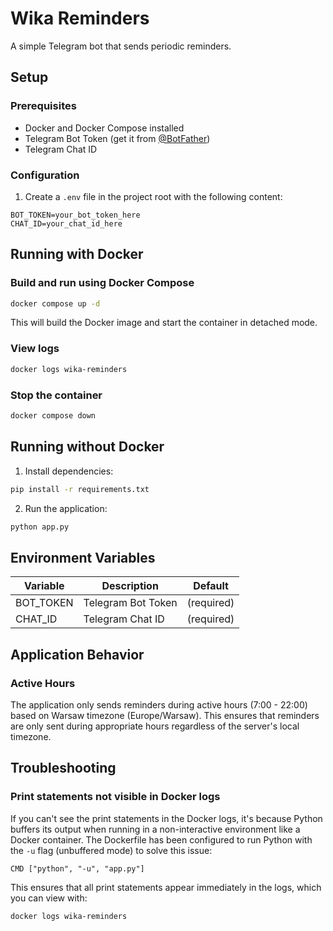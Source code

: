 # Wika Reminders

A simple Telegram bot that sends periodic reminders.

## Setup

### Prerequisites
- Docker and Docker Compose installed
- Telegram Bot Token (get it from [@BotFather](https://t.me/botfather))
- Telegram Chat ID

### Configuration

1. Create a `.env` file in the project root with the following content:
```
BOT_TOKEN=your_bot_token_here
CHAT_ID=your_chat_id_here
```
## Running with Docker

### Build and run using Docker Compose

```bash
docker compose up -d
```

This will build the Docker image and start the container in detached mode.

### View logs

```bash
docker logs wika-reminders
```

### Stop the container

```bash
docker compose down
```

## Running without Docker

1. Install dependencies:
```bash
pip install -r requirements.txt
```

2. Run the application:
```bash
python app.py
```

## Environment Variables

| Variable | Description | Default |
|----------|-------------|---------|
| BOT_TOKEN | Telegram Bot Token | (required) |
| CHAT_ID | Telegram Chat ID | (required) |

## Application Behavior

### Active Hours

The application only sends reminders during active hours (7:00 - 22:00) based on Warsaw timezone (Europe/Warsaw). This ensures that reminders are only sent during appropriate hours regardless of the server's local timezone.

## Troubleshooting

### Print statements not visible in Docker logs

If you can't see the print statements in the Docker logs, it's because Python buffers its output when running in a non-interactive environment like a Docker container. The Dockerfile has been configured to run Python with the `-u` flag (unbuffered mode) to solve this issue:

```
CMD ["python", "-u", "app.py"]
```

This ensures that all print statements appear immediately in the logs, which you can view with:

```bash
docker logs wika-reminders
```
